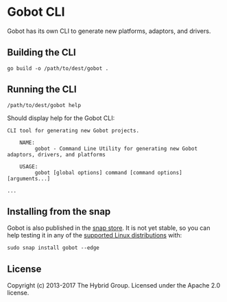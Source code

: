 # Gobot CLI

Gobot has its own CLI to generate new platforms, adaptors, and drivers.

## Building the CLI

```
go build -o /path/to/dest/gobot .
```

## Running the CLI

```
/path/to/dest/gobot help
```

Should display help for the Gobot CLI:

```
CLI tool for generating new Gobot projects.

	NAME:
		 gobot - Command Line Utility for generating new Gobot adaptors, drivers, and platforms

	USAGE:
		 gobot [global options] command [command options] [arguments...]

...
```

## Installing from the snap

Gobot is also published in the [snap store](https://snapcraft.io/). It is not yet stable, so you can help testing it in any of the [supported Linux distributions](https://snapcraft.io/docs/core/install) with:

```
sudo snap install gobot --edge
```

## License
Copyright (c) 2013-2017 The Hybrid Group. Licensed under the Apache 2.0 license.

